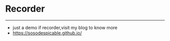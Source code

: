 # Recorder
------
* just a demo if recorder,visit my blog to know more
* https://sosodespicable.github.io/
